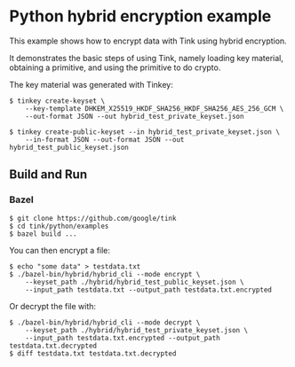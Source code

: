 # Python hybrid encryption example

This example shows how to encrypt data with Tink using hybrid encryption.

It demonstrates the basic steps of using Tink, namely loading key material,
obtaining a primitive, and using the primitive to do crypto.

The key material was generated with Tinkey:

```shell
$ tinkey create-keyset \
    --key-template DHKEM_X25519_HKDF_SHA256_HKDF_SHA256_AES_256_GCM \
    --out-format JSON --out hybrid_test_private_keyset.json

$ tinkey create-public-keyset --in hybrid_test_private_keyset.json \
    --in-format JSON --out-format JSON --out hybrid_test_public_keyset.json
```

## Build and Run

### Bazel

```shell
$ git clone https://github.com/google/tink
$ cd tink/python/examples
$ bazel build ...
```

You can then encrypt a file:

```shell
$ echo "some data" > testdata.txt
$ ./bazel-bin/hybrid/hybrid_cli --mode encrypt \
    --keyset_path ./hybrid/hybrid_test_public_keyset.json \
    --input_path testdata.txt --output_path testdata.txt.encrypted
```

Or decrypt the file with:

```shell
$ ./bazel-bin/hybrid/hybrid_cli --mode decrypt \
    --keyset_path ./hybrid/hybrid_test_private_keyset.json \
    --input_path testdata.txt.encrypted --output_path testdata.txt.decrypted
$ diff testdata.txt testdata.txt.decrypted
```
